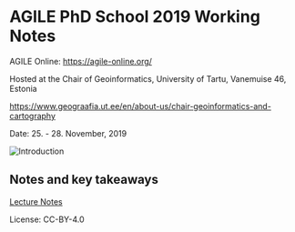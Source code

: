 # AGILE PhD School 2019 Working Notes

AGILE Online: https://agile-online.org/

Hosted at the Chair of Geoinformatics, University of Tartu, Vanemuise 46, Estonia

https://www.geograafia.ut.ee/en/about-us/chair-geoinformatics-and-cartography


Date: 25. - 28. November, 2019

![Introduction](IMG_20191125_173400)



## Notes and key takeaways

[Lecture Notes](notes.html)

License: CC-BY-4.0

